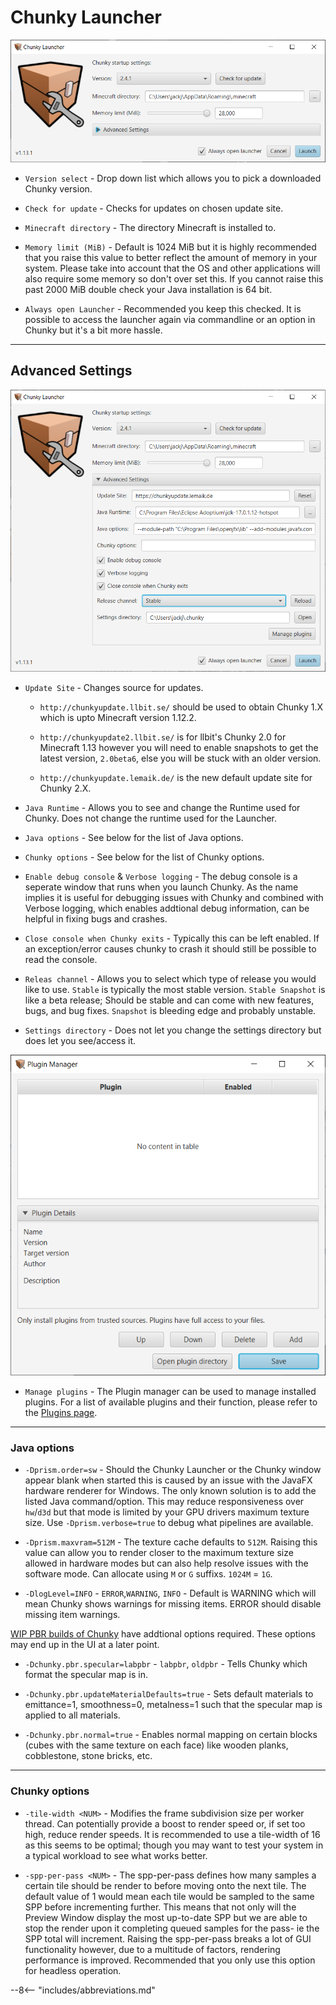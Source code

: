 # Chunky Launcher

![Chunky Launcher](../img/getting_started/chunky_launcher.png)

- `Version select` - Drop down list which allows you to pick a downloaded Chunky version.

- `Check for update` - Checks for updates on chosen update site.

- `Minecraft directory` - The directory Minecraft is installed to.

- `Memory limit (MiB)` - Default is 1024 MiB but it is highly recommended that you raise this value to better reflect the amount of memory in your system. Please take into account that the OS and other applications will also require some memory so don't over set this. If you cannot raise this past 2000 MiB double check your Java installation is 64 bit.

- `Always open Launcher` - Recommended you keep this checked. It is possible to access the launcher again via commandline or an option in Chunky but it's a bit more hassle.

---

## Advanced Settings

![Advanced Settings](../img/getting_started/chunky_launcher_advanced.png)

- `Update Site` - Changes source for updates.

	- `http://chunkyupdate.llbit.se/` should be used to obtain Chunky 1.X which is upto Minecraft version 1.12.2.

	- `http://chunkyupdate2.llbit.se/` is for llbit's Chunky 2.0 for Minecraft 1.13 however you will need to enable snapshots to get the latest version, `2.0beta6`, else you will be stuck with an older version.

	- `http://chunkyupdate.lemaik.de/` is the new default update site for Chunky 2.X.

- `Java Runtime` - Allows you to see and change the Runtime used for Chunky. Does not change the runtime used for the Launcher.

- `Java options` - See below for the list of Java options.

- `Chunky options` - See below for the list of Chunky options.

- `Enable debug console` & `Verbose logging` - The debug console is a seperate window that runs when you launch Chunky. As the name implies it is useful for debugging issues with Chunky and combined with Verbose logging, which enables addtional debug information, can be helpful in fixing bugs and crashes.

- `Close console when Chunky exits` - Typically this can be left enabled. If an exception/error causes chunky to crash it should still be possible to read the console.

- `Releas channel` - Allows you to select which type of release you would like to use. `Stable` is typically the most stable version. `Stable Snapshot` is like a beta release; Should be stable and can come with new features, bugs, and bug fixes. `Snapshot` is bleeding edge and probably unstable.

- `Settings directory` - Does not let you change the settings directory but does let you see/access it.

![Plugin Manager](../img/getting_started/chunky_launcher_plugin_manager.png)

- `Manage plugins` - The Plugin manager can be used to manage installed plugins. For a list of available plugins and their function, please refer to the [Plugins page](../plugins/plugins.md).

---

### Java options

- `-Dprism.order=sw` - Should the Chunky Launcher or the Chunky window appear blank when started this is caused by an issue with the JavaFX hardware renderer for Windows. The only known solution is to add the listed Java command/option. This may reduce responsiveness over `hw`/`d3d` but that mode is limited by your GPU drivers maximum texture size. Use `-Dprism.verbose=true` to debug what pipelines are available.

- `-Dprism.maxvram=512M` - The texture cache defaults to `512M`. Raising this value can allow you to render closer to the maximum texture size allowed in hardware modes but can also help resolve issues with the software mode. Can allocate using `M` or `G` suffixs. `1024M` = `1G`.

- `-DlogLevel=INFO` - `ERROR`,`WARNING`, `INFO` - Default is WARNING which will mean Chunky shows warnings for missing items. ERROR should disable missing item warnings.

[WIP PBR builds of Chunky](https://github.com/leMaik/chunky/tree/pbr) have addtional options required. These options may end up in the UI at a later point.

- `-Dchunky.pbr.specular=labpbr` - `labpbr`, `oldpbr` - Tells Chunky which format the specular map is in.

- `-Dchunky.pbr.updateMaterialDefaults=true` - Sets default materials to emittance=1, smoothness=0, metalness=1 such that the specular map is applied to all materials.

- `-Dchunky.pbr.normal=true` - Enables normal mapping on certain blocks (cubes with the same texture on each face) like wooden planks, cobblestone, stone bricks, etc.

---

### Chunky options

- `-tile-width <NUM>` - Modifies the frame subdivision size per worker thread. Can potentially provide a boost to render speed or, if set too high, reduce render speeds. It is recommended to use a tile-width of 16 as this seems to be optimal; though you may want to test your system in a typical workload to see what works better.

- `-spp-per-pass <NUM>` - The spp-per-pass defines how many samples a certain tile should be render to before moving onto the next tile. The default value of 1 would mean each tile would be sampled to the same SPP before incrementing further. This means that not only will the Preview Window display the most up-to-date SPP but we are able to stop the render upon it completing queued samples for the pass- ie the SPP total will increment. Raising the spp-per-pass breaks a lot of GUI functionality however, due to a multitude of factors, rendering performance is improved. Recommended that you only use this option for headless operation.

--8<-- "includes/abbreviations.md"
